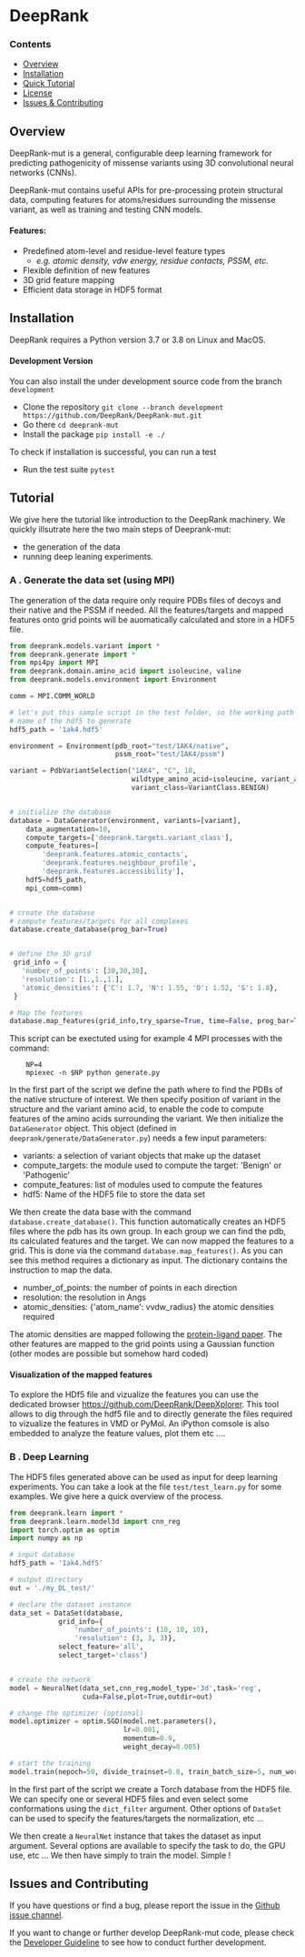# DeepRank


### Contents

- [Overview](#overview)
- [Installation](#installation)
- [Quick Tutorial](#Tutorial)
- [License](./LICENSE)
- [Issues & Contributing](#Issues-and-Contributing)

## Overview

DeepRank-mut is a general, configurable deep learning framework for predicting pathogenicity of missense variants using 3D convolutional neural networks (CNNs).

DeepRank-mut contains useful APIs for pre-processing protein structural data, computing features for atoms/residues surrounding the missense variant,
as well as training and testing CNN models.

#### Features:

- Predefined atom-level and residue-level feature types
   - *e.g. atomic density, vdw energy, residue contacts, PSSM, etc.*
- Flexible definition of new features
- 3D grid feature mapping
- Efficient data storage in HDF5 format

## Installation

DeepRank requires a Python version 3.7 or 3.8 on Linux and MacOS.

#### Development Version

You can also install the under development source code from the branch `development`

- Clone the repository `git clone --branch development https://github.com/DeepRank/DeepRank-mut.git`
- Go there             `cd deeprank-mut`
- Install the package  `pip install -e ./`

To check if installation is successful, you can run a test
- Run the test suite         `pytest`


## Tutorial

We give here the tutorial like introduction to the DeepRank machinery. We quickly illsutrate here the two main steps of Deeprank-mut:

-   the generation of the data
-   running deep leaning experiments.

### A . Generate the data set (using MPI)

The generation of the data require only require PDBs files of decoys and their native and the PSSM if needed.
All the features/targets and mapped features onto grid points will be auomatically calculated and store in a HDF5 file.

```python
from deeprank.models.variant import *
from deeprank.generate import *
from mpi4py import MPI
from deeprank.domain.amino_acid import isoleucine, valine
from deeprank.models.environment import Environment

comm = MPI.COMM_WORLD

# let's put this sample script in the test folder, so the working path will be ./test/
# name of the hdf5 to generate
hdf5_path = '1ak4.hdf5'

environment = Environment(pdb_root="test/1AK4/native",
                          pssm_root="test/1AK4/pssm")

variant = PdbVariantSelection("1AK4", "C", 10,
                              wildtype_amino_acid=isoleucine, variant_amino_acid=valine,
                              variant_class=VariantClass.BENIGN)


# initialize the database
database = DataGenerator(environment, variants=[variant],
    data_augmentation=10,
    compute_targets=['deeprank.targets.variant_class'],
    compute_features=[
        'deeprank.features.atomic_contacts',
        'deeprank.features.neighbour_profile',
        'deeprank.features.accessibility'],
    hdf5=hdf5_path,
    mpi_comm=comm)


# create the database
# compute features/targets for all complexes
database.create_database(prog_bar=True)


# define the 3D grid
 grid_info = {
   'number_of_points': [30,30,30],
   'resolution': [1.,1.,1.],
   'atomic_densities': {'C': 1.7, 'N': 1.55, 'O': 1.52, 'S': 1.8},
 }

# Map the features
database.map_features(grid_info,try_sparse=True, time=False, prog_bar=True)

```

This script can be exectuted using for example 4 MPI processes with the command:

```
    NP=4
    mpiexec -n $NP python generate.py
```

In  the first part of the script we define the path where to find the PDBs of the native structure of interest. We then specify position of variant in the structure and the variant amino acid, to enable the code to compute features of the amino acids surrounding the variant. 
We then initialize the `DataGenerator` object. This object (defined in `deeprank/generate/DataGenerator.py`) needs a few input parameters:

-   variants: a selection of variant objects that make up the dataset
-   compute_targets: the module used to compute the target: 'Benign' or 'Pathogenic'
-   compute_features: list of modules used to compute the features
-   hdf5: Name of the HDF5 file to store the data set

We then create the data base with the command `database.create_database()`. This function automatically creates an HDF5 files where the pdb has its own group. In each group we can find the pdb, its calculated features and the target. We can now mapped the features to a grid. This is done via the command `database.map_features()`. As you can see this method requires a dictionary as input. The dictionary contains the instruction to map the data.

-   number_of_points: the number of points in each direction
-   resolution: the resolution in Angs
-   atomic_densities: {'atom_name': vvdw_radius} the atomic densities required

The atomic densities are mapped following the [protein-ligand paper](https://arxiv.org/abs/1612.02751). The other features are mapped to the grid points using a Gaussian function (other modes are possible but somehow hard coded)

#### Visualization of the mapped features

To explore the HDf5 file and vizualize the features you can use the dedicated browser <https://github.com/DeepRank/DeepXplorer>. This tool allows to dig through the hdf5 file and to directly generate the files required to vizualize the features in VMD or PyMol. An iPython comsole is also embedded to analyze the feature values, plot them etc ....

### B . Deep Learning

The HDF5 files generated above can be used as input for deep learning experiments. You can take a look at the file `test/test_learn.py` for some examples. We give here a quick overview of the process.

```python
from deeprank.learn import *
from deeprank.learn.model3d import cnn_reg
import torch.optim as optim
import numpy as np

# input database
hdf5_path = '1ak4.hdf5'

# output directory
out = './my_DL_test/'

# declare the dataset instance
data_set = DataSet(database,
            grid_info={
                'number_of_points': (10, 10, 10),
                'resolution': (3, 3, 3)},
            select_feature='all',
            select_target='class')


# create the network
model = NeuralNet(data_set,cnn_reg,model_type='3d',task='reg',
                  cuda=False,plot=True,outdir=out)

# change the optimizer (optional)
model.optimizer = optim.SGD(model.net.parameters(),
                            lr=0.001,
                            momentum=0.9,
                            weight_decay=0.005)

# start the training
model.train(nepoch=50, divide_trainset=0.8, train_batch_size=5, num_workers=0)
```

In the first part of the script we create a Torch database from the HDF5 file. We can specify one or several HDF5 files and even select some conformations using the `dict_filter` argument. Other options of `DataSet` can be used to specify the features/targets the normalization, etc ...

We then create a `NeuralNet` instance that takes the dataset as input argument. Several options are available to specify the task to do, the GPU use, etc ... We then have simply to train the model. Simple !

## Issues and Contributing

If you have questions or find a bug, please report the issue in the [Github issue channel](https://github.com/DeepRank/deeprank-mut/issues).

If you want to change or further develop DeepRank-mut code, please check the [Developer Guideline](./developer_guideline.md) to see how to conduct further development.
